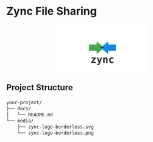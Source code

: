 # Zync File Sharing

<div align="center">
  <img src="media/zync-logo-borderless.svg" width="240" alt="Zync Logo">
</div>

## Project Structure
```
your-project/
├── docs/
│   └── README.md
└── media/
    ├── zync-logo-borderless.svg
    └── zync-logo-borderless.png
```
